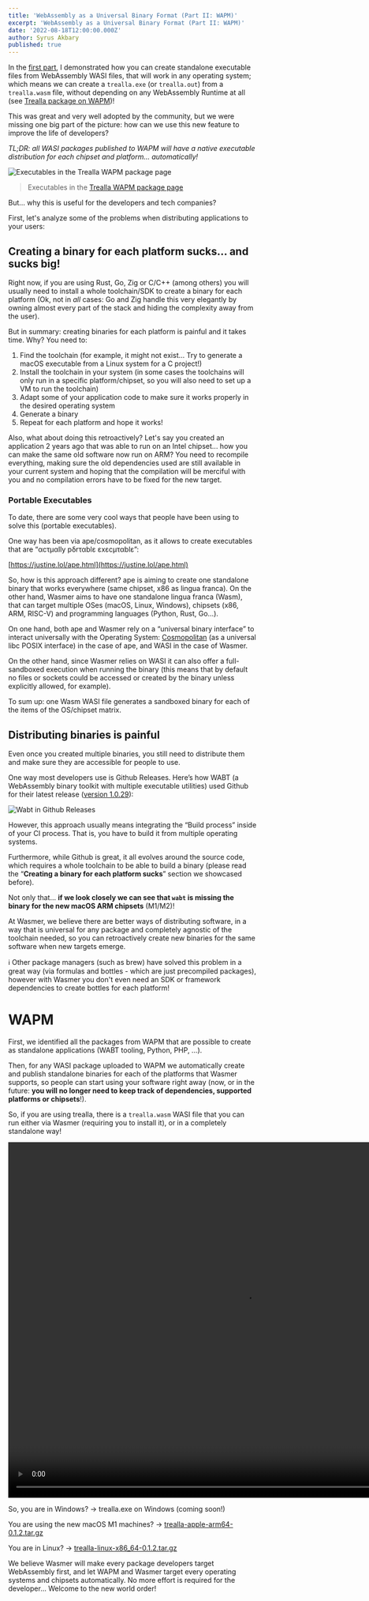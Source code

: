 ```yaml
---
title: 'WebAssembly as a Universal Binary Format (Part II: WAPM)'
excerpt: 'WebAssembly as a Universal Binary Format (Part II: WAPM)'
date: '2022-08-18T12:00:00.000Z'
author: Syrus Akbary
published: true
---
```


In the [first part](https://wasmer.io/posts/wasm-as-universal-binary-format-part-1-native-executables), I demonstrated how you can create standalone executable files from WebAssembly WASI files, that will work in any operating system; which means we can create a `trealla.exe` (or `trealla.out`) from a `trealla.wasm` file, without depending on any WebAssembly Runtime at all (see [Trealla package on WAPM](https://wapm.io/guregu/trealla))!

This was great and very well adopted by the community, but we were missing one big part of the picture: how can we use this new feature to improve the life of developers?

*TL;DR: all WASI packages published to WAPM will have a native executable distribution for each chipset and platform… automatically!*

![Executables in the Trealla WAPM package page](/images/blog/wapm-native-executables.png)
> Executables in the [Trealla WAPM package page](https://wapm.io/guregu/trealla)

But… why this is useful for the developers and tech companies?

First, let's analyze some of the problems when distributing applications to your users:

## Creating a binary for each platform sucks… and sucks big!

Right now, if you are using Rust, Go, Zig or C/C++ (among others) you will usually need to install a whole toolchain/SDK to create a binary for each platform (Ok, not in *all* cases: Go and Zig handle this very elegantly by owning almost every part of the stack and hiding the complexity away from the user).

But in summary: creating binaries for each platform is painful and it takes time. Why? You need to:

1. Find the toolchain (for example, it might not exist... Try to generate a macOS executable from a Linux system for a C project!)
2. Install the toolchain in your system (in some cases the toolchains will only run in a specific platform/chipset, so you will also need to set up a VM to run the toolchain)
3. Adapt some of your application code to make sure it works properly in the desired operating system
4. Generate a binary
5. Repeat for each platform and hope it works!

Also, what about doing this retroactively? Let's say you created an application 2 years ago that was able to run on an Intel chipset... how you can make the same old software now run on ARM? You need to recompile everything, making sure the old dependencies used are still available in your current system and hoping that the compilation will be merciful with you and no compilation errors have to be fixed for the new target.

### Portable Executables

To date, there are some very cool ways that people have been using to solve this (portable executables).

One way has been via ape/cosmopolitan, as it allows to create executables that are “αcτµαlly pδrταblε εxεcµταblε”:

[https://justine.lol/ape.html](https://justine.lol/ape.html)

So, how is this approach different? ape is aiming to create one standalone binary that works everywhere (same chipset, x86 as lingua franca). On the other hand, Wasmer aims to have one standalone lingua franca (Wasm), that can target multiple OSes (macOS, Linux, Windows), chipsets (x86, ARM, RISC-V) and programming languages (Python, Rust, Go…).

On one hand, both ape and Wasmer rely on a “universal binary interface” to interact universally with the Operating System: [Cosmopolitan](https://github.com/jart/cosmopolitan) (as a universal libc POSIX interface) in the case of ape, and WASI in the case of Wasmer.

On the other hand, since Wasmer relies on WASI it can also offer a full-sandboxed execution when running the binary (this means that by default no files or sockets could be accessed or created by the binary unless explicitly allowed, for example).

To sum up: one Wasm WASI file generates a sandboxed binary for each of the items of the OS/chipset matrix.

## Distributing binaries is painful

Even once you created multiple binaries, you still need to distribute them and make sure they are accessible for people to use.

One way most developers use is Github Releases. Here’s how WABT (a WebAssembly binary toolkit with multiple executable utilities) used Github for their latest release ([version 1.0.29](https://github.com/WebAssembly/wabt/releases/tag/1.0.29)):

![Wabt in Github Releases](/images/blog/wapm-native-executables-github-releases.png)

However, this approach usually means integrating the “Build process” inside of your CI process. That is, you have to build it from multiple operating systems.

Furthermore, while Github is great, it all evolves around the source code, which requires a whole toolchain to be able to build a binary (please read the “**Creating a binary for each platform sucks**” section we showcased before).

Not only that… **if we look closely we can see that `wabt` is missing the binary for the new macOS ARM chipsets** (M1/M2)!

At Wasmer, we believe there are better ways of distributing software, in a way that is universal for any package and completely agnostic of the toolchain needed, so you can retroactively create new binaries for the same software when new targets emerge.

<aside>
ℹ️ Other package managers (such as brew) have solved this problem in a great way (via formulas and bottles - which are just precompiled packages), however with Wasmer you don't even need an SDK or framework dependencies to create bottles for each platform!
</aside>

# WAPM

First, we identified all the packages from WAPM that are possible to create as standalone applications (WABT tooling, Python, PHP, ...).

Then, for any WASI package uploaded to WAPM we automatically create and publish standalone binaries for each of the platforms that Wasmer supports, so people can start using your software right away (now, or in the future: **you will no longer need to keep track of dependencies, supported platforms or chipsets**!).

So, if you are using trealla, there is a `trealla.wasm` WASI file that you can run either via Wasmer (requiring you to install it), or in a completely standalone way!

<video width="960" height="720" controls preload="auto" autoplay loop muted>
  <source src="/images/blog/wapm-native-executables.mp4" type="video/mp4">
  <source src="/images/blog/wapm-native-executables.mov" type="video/quicktime">
</video>

So, you are in Windows? → trealla.exe on Windows (coming soon!)

You are using the new macOS M1 machines? → [trealla-apple-arm64-0.1.2.tar.gz](https://registry-cdn.wapm.io/distribution/exe/guregu/trealla/trealla-apple-arm64-0.1.2.tar.gz)

You are in Linux? → [trealla-linux-x86_64-0.1.2.tar.gz](https://registry-cdn.wapm.io/distribution/exe/guregu/trealla/trealla-linux-x86_64-0.1.2.tar.gz)

We believe Wasmer will make every package developers target WebAssembly first, and let WAPM and Wasmer target every operating systems and chipsets automatically. No more effort is required for the developer… Welcome to the new world order!
